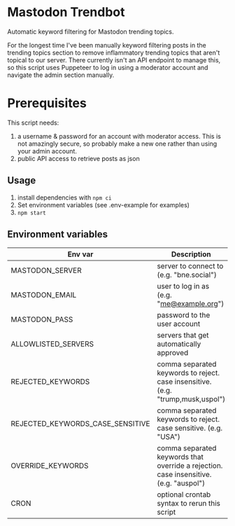 # Mastodon Trendbot

Automatic keyword filtering for Mastodon trending topics.

For the longest time I've been manually keyword filtering posts in the trending topics section to remove inflammatory trending topics that aren't topical to our server. There currently isn't an API endpoint to manage this, so this script uses Puppeteer to log in using a moderator account and navigate the admin section manually.

# Prerequisites

This script needs:

1. a username & password for an account with moderator access. This is not amazingly secure, so probably make a new one rather than using your admin account.
2. public API access to retrieve posts as json

## Usage

1. install dependencies with `npm ci`
2. Set environment variables (see .env-example for examples)
3. `npm start`

## Environment variables

| Env var                          | Description                                                                           |
| -------------------------------- | ------------------------------------------------------------------------------------- |
| MASTODON_SERVER                  | server to connect to (e.g. "bne.social")                                              |
| MASTODON_EMAIL                   | user to log in as (e.g. "me@example.org")                                             |
| MASTODON_PASS                    | password to the user account                                                          |
| ALLOWLISTED_SERVERS              | servers that get automatically approved                                               |
| REJECTED_KEYWORDS                | comma separated keywords to reject. case insensitive. (e.g. "trump,musk,uspol")       |
| REJECTED_KEYWORDS_CASE_SENSITIVE | comma separated keywords to reject. case sensitive. (e.g. "USA")                      |
| OVERRIDE_KEYWORDS                | comma separated keywords that override a rejection. case insensitive. (e.g. "auspol") |
| CRON                             | optional crontab syntax to rerun this script                                          |
